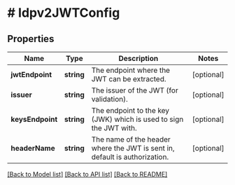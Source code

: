# # Idpv2JWTConfig

## Properties

Name | Type | Description | Notes
------------ | ------------- | ------------- | -------------
**jwtEndpoint** | **string** | The endpoint where the JWT can be extracted. | [optional]
**issuer** | **string** | The issuer of the JWT (for validation). | [optional]
**keysEndpoint** | **string** | The endpoint to the key (JWK) which is used to sign the JWT with. | [optional]
**headerName** | **string** | The name of the header where the JWT is sent in, default is authorization. | [optional]

[[Back to Model list]](../../README.md#models) [[Back to API list]](../../README.md#endpoints) [[Back to README]](../../README.md)
